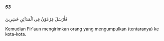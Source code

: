 ##### 53

<span class="ayah">فَأَرْسَلَ فِرْعَوْنُ فِى ٱلْمَدَآئِنِ حَٰشِرِينَ</span>

<span class="ayah_translation">Kemudian Fir'aun mengirimkan orang yang mengumpulkan (tentaranya) ke kota-kota.</span>
